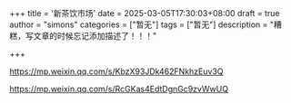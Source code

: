 +++
title = '新茶饮市场'
date = 2025-03-05T17:30:03+08:00
draft = true
author = "simons"
categories = ["暂无"]
tags = ["暂无"]
description = "糟糕，写文章的时候忘记添加描述了！！！"

+++

https://mp.weixin.qq.com/s/KbzX93JDk462FNkhzEuv3Q

https://mp.weixin.qq.com/s/RcGKas4EdtDgnGc9zvWwUQ
